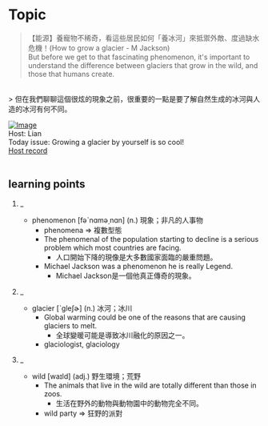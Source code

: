 

# Topic

> 【能源】養寵物不稀奇，看這些居民如何「養冰河」來抵禦外敵、度過缺水危機！(How to grow a glacier - M Jackson) <br>
> But before we get to that fascinating phenomenon, it's important to understand the difference between glaciers that grow in the wild, and those that humans create.
 <br>
> 但在我們聊聊這個很炫的現象之前，很重要的一點是要了解自然生成的冰河與人造的冰河有何不同。 <br>

[![Image](https://cdn.voicetube.com/assets/thumbnails/wlppif9IJzI.jpg)](https://www.youtube.com/embed/wlppif9IJzI?rel=0&showinfo=0&cc_load_policy=0&controls=1&autoplay=1&iv_load_policy=3&playsinline=1&wmode=transparent&start=56&end=67&enablejsapi=1&origin=https://tw.voicetube.com&widgetid=1)<br>
Host: Lian
<br>Today issue: Growing a glacier by yourself is so cool!
<br>
[Host record](https://cdn.voicetube.com/tmp/everyday_records/lianjj4242/3274.mp3)
<br><br>
## learning points
1. _
	* phenomenon [fəˋnɑmə͵nɑn] (n.) 現象；非凡的人事物
		- phenomena => 複數型態
		- The phenomenal of the population starting to decline is a serious problem which most countries are facing.
			+ 人口開始下降的現像是大多數國家面臨的嚴重問題。
		- Michael Jackson was a phenomenon he is really Legend.
			+ Michael Jackson是一個他真正傳奇的現象。

2. _
	* glacier [ˋgleʃɚ] (n.) 冰河；冰川
		- Global warming could be one of the reasons that are causing glaciers to melt.
			+ 全球變暖可能是導致冰川融化的原因之一。
		- glaciologist, glaciology

3. _
	* wild [waɪld] (adj.) 野生環境；荒野
		- The animals that live in the wild are totally different than those in zoos.
			+ 生活在野外的動物與動物園中的動物完全不同。
		- wild party => 狂野的派對
